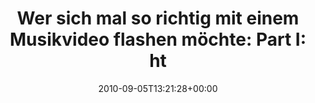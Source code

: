 ---
retweeted: false
source: <a href="http://twitter.com" rel="nofollow">Twitter Web Client</a>
entities:
  hashtags: []
  symbols: []
  user_mentions: []
  urls: []
display_text_range:
- '0'
- '131'
favorite_count: '0'
id_str: '23057830100'
truncated: false
retweet_count: '0'
id: '23057830100'
created_at: Sun Sep 05 13:21:28 +0000 2010
favorited: false
full_text: 'Wer sich mal so richtig mit einem Musikvideo flashen möchte: Part I: http://vimeo.com/14140965
  & Part II: http://vimeo.com/14141012'
lang: de
tags:
- pesos/twitter
date: '2010-09-05T13:21:28+00:00'
src: https://twitter.com/bascht/status/23057830100
original_url: https://twitter.com/bascht/status/23057830100
type: twitter_tweet
text: 'Wer sich mal so richtig mit einem Musikvideo flashen möchte: Part I: http://vimeo.com/14140965
  & Part II: http://vimeo.com/14141012'
title: 'Wer sich mal so richtig mit einem Musikvideo flashen möchte: Part I: ht'

---